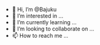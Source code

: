 - 👋 Hi, I’m @Bajuku
- 👀 I’m interested in ...
- 🌱 I’m currently learning ...
- 💞️ I’m looking to collaborate on ...
- 📫 How to reach me ...

<!---
Bajuku/Bajuku is a ✨ special ✨ repository because its `README.md` (this file) appears on your GitHub profile.
You can click the Preview link to take a look at your changes.
--->
